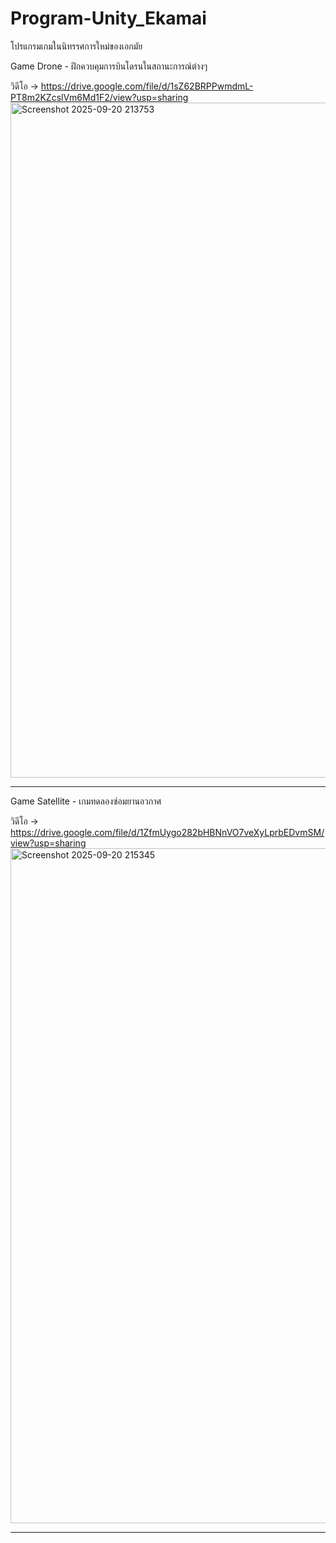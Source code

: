 # Program-Unity_Ekamai
โปรแกรมเกมในนิทรรศการใหม่ของเอกมัย

Game Drone - ฝึกควบคุมการบินโดรนในสถานะการณ์ต่างๆ

วิดีโอ -> https://drive.google.com/file/d/1sZ62BRPPwmdmL-PT8m2KZcslVm6Md1F2/view?usp=sharing
<img width="1920" height="1080" alt="Screenshot 2025-09-20 213753" src="https://github.com/user-attachments/assets/ff560ec7-e91b-43da-9d77-ce0b0dec5e25" />

---------------------

Game Satellite - เกมทดลองซ่อมยานอวกาศ

วิดีโอ -> https://drive.google.com/file/d/1ZfmUygo282bHBNnVO7veXyLprbEDvmSM/view?usp=sharing
<img width="1920" height="1080" alt="Screenshot 2025-09-20 215345" src="https://github.com/user-attachments/assets/cc59df86-6efc-43b8-bded-e685e946fd72" />

---------------------
